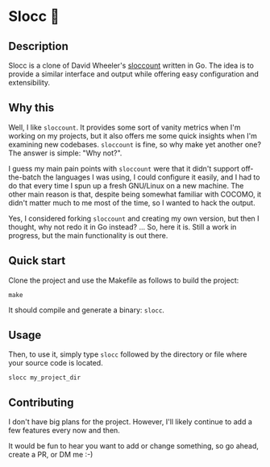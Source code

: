 # Slocc 🦥

## Description
Slocc is a clone of David Wheeler's [sloccount](https://dwheeler.com/sloccount/) written in Go. The idea is to provide a similar interface and output while offering easy configuration and extensibility.

## Why this
Well, I like `sloccount`. It provides some sort of vanity metrics when I'm working on my projects, but it also offers me some quick insights when I'm examining new codebases. `sloccount` is fine, so why make yet another one? The answer is simple: "Why not?". 

I guess my main pain points with `sloccount` were that it didn't support off-the-batch the languages I was using, I could configure it easily, and I had to do that every time I spun up a fresh GNU/Linux on a new machine. The other main reason is that, despite being somewhat familiar with COCOMO, it didn't matter much to me most of the time, so I wanted to hack the output. 

Yes, I considered forking `sloccount` and creating my own version, but then I thought, why not redo it in Go instead? ... So, here it is. Still a work in progress, but the main functionality is out there.

## Quick start
Clone the project and use the Makefile as follows to build the project:

```
make 
```

It should compile and generate a binary: `slocc`. 

## Usage
Then, to use it, simply type `slocc` followed by the directory or file where your source code is located.

```
slocc my_project_dir
```

## Contributing
I don't have big plans for the project. However, I'll likely continue to add a few features every now and then.

It would be fun to hear you want to add or change something, so go ahead, create a PR, or DM me :-)
